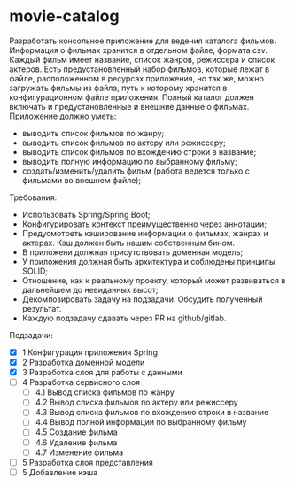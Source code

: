 # movie-catalog

Разработать консольное приложение для ведения каталога фильмов.
Информация о фильмах хранится в отдельном файле, формата csv. Каждый фильм имеет название, список жанров, режиссера и список актеров.
Есть предустановленный набор фильмов, которые лежат в файле, расположенном в ресурсах приложения, но так же, можно загружать фильмы из файла, путь к которому хранится в конфигурационном файле приложения. Полный каталог должен включать и предустановленные и внешние данные о фильмах.
Приложение должно уметь:
- выводить список фильмов по жанру;
- выводить список фильмов по актеру или режиссеру;
- выводить список фильмов по вхождению строки в название;
- выводить полную информацию по выбранному фильму;
- создать/изменить/удалить фильм (работа ведется только с фильмами во внешнем файле);

Требования:
- Использовать Spring/Spring Boot;
- Конфигурировать контекст преимущественно через аннотации;
- Предусмотреть кэширование информации о фильмах, жанрах и актерах. Кэш должен быть нашим собственным бином.
- В приложени должная присутствовать доменная модель;
- У приложения должная быть архитектура и соблюдены принципы SOLID;
- Отношение, как к реальному проекту, который может развиваться в дальнейшем до невиданных высот;
- Декомпозировать задачу на подзадачи. Обсудить полученный результат.
- Каждую подзадачу сдавать через PR на github/gitlab.


Подзадачи:
- [x] 1 Конфигурация приложения Spring
- [x] 2 Разработка доменной модели 
- [x] 3 Разработка слоя для работы с данными  
- [ ] 4 Разработка сервисного слоя 
  - [ ] 4.1 Вывод списка фильмов по жанру
  - [ ] 4.2 Вывод списка фильмов по актеру или режиссеру
  - [ ] 4.3 Вывод списка фильмов по вхождению строки в название
  - [ ] 4.4 Вывод полной информации по выбранному фильму
  - [ ] 4.5 Создание фильма
  - [ ] 4.6 Удаление фильма
  - [ ] 4.7 Изменение фильма
- [ ] 5 Разработка слоя представления 
- [ ] 5 Добавление кэша 